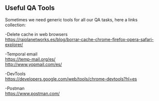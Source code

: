 ## Useful QA Tools

Sometimes we need generic tools for all our QA tasks, here a links collection:

-Delete cache in web browsers  
https://raiolanetworks.es/blog/borrar-cache-chrome-firefox-opera-safari-explorer/

-Temporal email  
https://temp-mail.org/es/  
http://www.yopmail.com/es/

-DevTools   
https://developers.google.com/web/tools/chrome-devtools?hl=es

-Postman  
https://www.postman.com/


